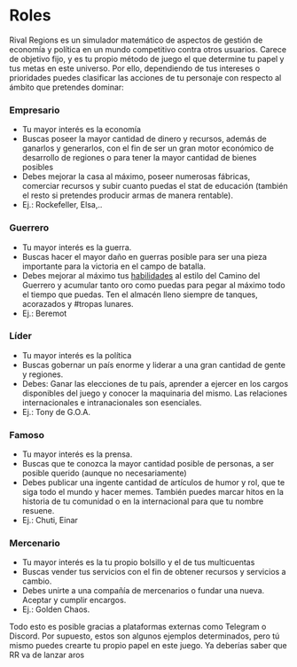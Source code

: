 # Roles

Rival Regions es un simulador matemático de aspectos de gestión de economía y política en un mundo competitivo contra otros usuarios. Carece de objetivo fijo, y es tu propio método de juego el que determine tu papel y tus metas en este universo. Por ello, dependiendo de tus intereses o prioridades puedes clasificar las acciones de tu personaje con respecto al ámbito que pretendes dominar:

### Empresario

- Tu mayor interés es la economía
- Buscas poseer la mayor cantidad de dinero y recursos, además de ganarlos y generarlos, con el fin de ser un gran motor económico de desarrollo de regiones o para tener la mayor cantidad de bienes posibles
- Debes mejorar la casa al máximo, poseer numerosas fábricas, comerciar recursos y subir cuanto puedas el stat de educación (también el resto si pretendes producir armas de manera rentable).
- Ej.: Rockefeller, Elsa,..   
    

### Guerrero

- Tu mayor interés es la guerra.
- Buscas hacer el mayor daño en guerras posible para ser una pieza importante para la victoria en el campo de batalla.
- Debes mejorar al máximo tus [habilidades](http://lambda-rr.es/2018/10/21/habilidades/) al estilo del Camino del Guerrero y acumular tanto oro como puedas para pegar al máximo todo el tiempo que puedas. Ten el almacén lleno siempre de tanques, acorazados y #tropas lunares.
- Ej.: Beremot  
    

### Líder

- Tu mayor interés es la política
- Buscas gobernar un país enorme y liderar a una gran cantidad de gente y regiones.
- Debes: Ganar las elecciones de tu país, aprender a ejercer en los cargos disponibles del juego y conocer la maquinaria del mismo. Las relaciones internacionales e intranacionales son esenciales.
- Ej.: Tony de G.O.A.  
    

### Famoso

- Tu mayor interés es la prensa.
- Buscas que te conozca la mayor cantidad posible de personas, a ser posible querido (aunque no necesariamente)
- Debes publicar una ingente cantidad de artículos de humor y rol, que te siga todo el mundo y hacer memes. También puedes marcar hitos en la historia de tu comunidad o en la internacional para que tu nombre resuene.
- Ej.: Chuti, Einar  
    

### Mercenario

- Tu mayor interés es la tu propio bolsillo y el de tus multicuentas
- Buscas vender tus servicios con el fin de obtener recursos y servicios a cambio.
- Debes unirte a una compañía de mercenarios o fundar una nueva. Aceptar y cumplir encargos.
- Ej.: Golden Chaos.  
    

Todo esto es posible gracias a plataformas externas como Telegram o Discord. Por supuesto, estos son algunos ejemplos determinados, pero tú mismo puedes crearte tu propio papel en este juego. Ya deberías saber que RR va de lanzar aros
